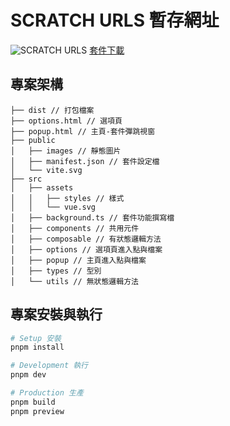 # SCRATCH URLS 暫存網址

![SCRATCH URLS](https://i.imgur.com/FgvRhup.png)
[套件下載](https://)

## 專案架構

```
├── dist // 打包檔案
├── options.html // 選項頁
├── popup.html // 主頁-套件彈跳視窗
├── public
│   ├── images // 靜態圖片
│   ├── manifest.json // 套件設定檔
│   └── vite.svg
├── src
│   ├── assets
│   │   ├── styles // 樣式
│   │   └── vue.svg
│   ├── background.ts // 套件功能撰寫檔
│   ├── components // 共用元件
│   ├── composable // 有狀態邏輯方法
│   ├── options // 選項頁進入點與檔案
│   ├── popup // 主頁進入點與檔案
│   ├── types // 型別
│   └── utils // 無狀態邏輯方法
```

## 專案安裝與執行

```bash
# Setup 安裝
pnpm install

# Development 執行
pnpm dev

# Production 生產
pnpm build
pnpm preview
```
